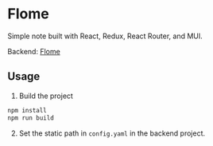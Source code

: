 # Flome

Simple note built with React, Redux, React Router, and MUI.

Backend: [Flome](https://github.com/theoriz0/flome-go)

## Usage

1. Build the project
```bash
npm install
npm run build
```

2. Set the static path in `config.yaml` in the backend project.
